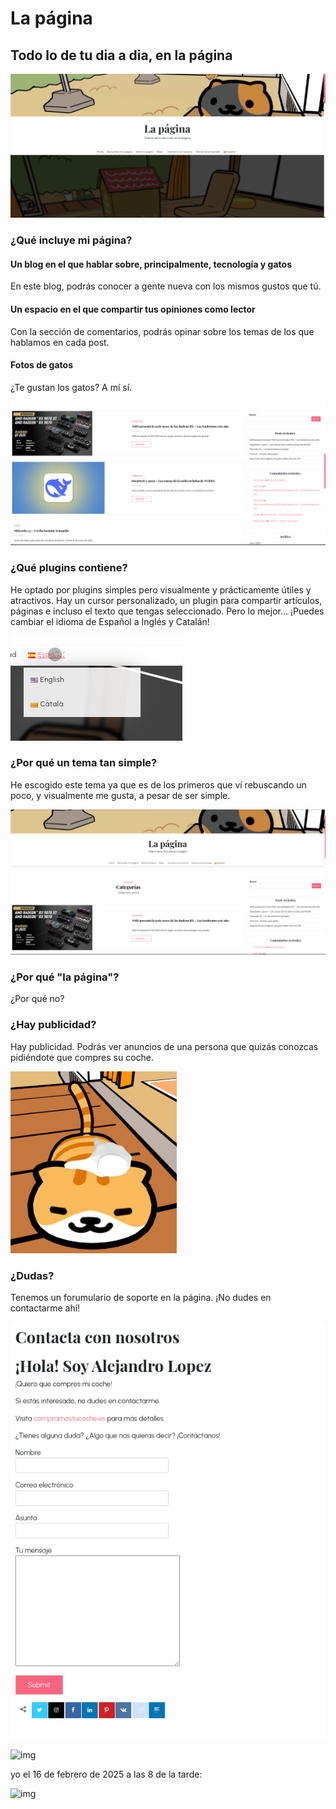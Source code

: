 # La página
## Todo lo de tu dia a dia, en la página

![img](lapaginaportada.png)

### ¿Qué incluye mi página?

#### Un blog en el que hablar sobre, principalmente, tecnología y gatos

En este blog, podrás conocer a gente nueva con los mismos gustos que tú.


#### Un espacio en el que compartir tus opiniones como lector

Con la sección de comentarios, podrás opinar sobre los temas de los que hablamos en cada post.


#### Fotos de gatos

¿Te gustan los gatos? A mí sí.

![img](postsinicio.png)

### ¿Qué plugins contiene?

He optado por plugins simples pero visualmente y prácticamente útiles y atractivos. Hay un cursor personalizado, un plugin para compartir artículos, páginas e incluso el texto que tengas seleccionado. Pero lo mejor...
¡Puedes cambiar el idioma de Español a Inglés y Catalán!

![img](pluginidiomas.png)

### ¿Por qué un tema tan simple?

He escogido este tema ya que es de los primeros que ví rebuscando un poco, y visualmente me gusta, a pesar de ser simple. 

![img](eldiseno.png)

### ¿Por qué "la página"?

¿Por qué no?

### ¿Hay publicidad?

Hay publicidad. Podrás ver anuncios de una persona que quizás conozcas pidiéndote que compres su coche.

![img](thiscatis2kmawayfromyourdoor.png)

### ¿Dudas?

Tenemos un forumulario de soporte en la página. ¡No dudes en contactarme ahí!

![img](folmurario.png)

![img](https://external-preview.redd.it/DA8qoA5CE-npVws_gfynqNquL6tc8yV2DQ5QnwF2pSs.jpg?auto=webp&s=be6eb7bfb16a9fe409f9e0066359b9fd8534323b)

yo el 16 de febrero de 2025 a las 8 de la tarde:

![img](https://cdn.discordapp.com/attachments/1032346163703205939/1340765053045051517/image.png?ex=67b38c42&is=67b23ac2&hm=00bbfbec88239458a4ddf9636d23ec5869c66fd170ffc97717883660b957cce7&)
